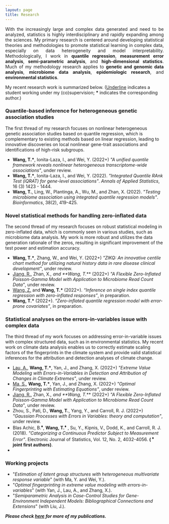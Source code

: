 ```yaml
---
layout: page
title: Research
---
```

<p align="justify">
With the increasingly large and complex data generated and need to be analyzed, statistics is highly interdisciplinary and rapidly expanding among the sciences. My primary research is centered around developing statistical theories and methodologies to promote statistical learning in complex data, especially on data heterogeneity and model interpretability. Methodologically, I work in <b>quantile regression</b>, <b>measurement error analysis</b>, <b>semi-parametric analysis</b>, and <b>high-dimensional statistics</b>. Much of my methodology research applies to <b>genetic and genomic data analysis</b>, <b>microbiome data analysis</b>, <b>epidemiologic research</b>, and <b>environmental statistics</b>. 
</p> 

My recent research work is summarized below. (<ins>Underline</ins> indicates a student working under my (co)supervision; <b>*</b> indicates the corresponding author.)
  

### Quantile-based inference for heterogeneous genetic association studies

The first thread of my research focuses on nonlinear heterogeneous genetic association studies based on quantile regression, which is complementary to existing methods based on linear regression, leading to innovative discoveries on local nonlinear gene-trait associations and identifications of high-risk subgroups.

- **Wang, T.<b>*</b>**, Ionita-Laza, I., and Wei, Y. (2022+) _"A unified quantile framework reveals nonlinear heterogeneous transcriptome-wide associations"_, under review.
- **Wang, T.<b>*</b>**, Ionita-Laza, I., and Wei, Y. (2022). _"Integrated Quantile RAnk Test (iQRAT) for gene-level associations"_. _Annals of Applied Statistics_, 16 (3) 1423 - 1444.
- **Wang, T.**, Ling, W., Plantinga, A., Wu, M., and Zhan, X. (2022). _"Testing microbiome association using integrated quantile regression models"_. _Bioinformatics_, 38(2), 419-425. 

### Novel statistical methods for handling zero-inflated data

The second thread of my research focuses on robust statistical modeling in zero-inflated data, which is commonly seen in various studies, such as microbiome data analysis. My work is more robust and utilizes the data generation rationale of the zeros, resulting in significant improvement of the test power and estimation accuracy. 

- **Wang, T.<b>*</b>**, Zhang, W., and Wei, Y. (2022+) _"ZIKQ: An innovative centile chart method for utilizing natural history data in rare disease clinical development"_, under review.
- <ins>Jiang, R.</ins>, Zhan, X.*, and **Wang, T.<b>*</b>** (2022+) _"A Flexible Zero-Inflated Poisson-Gamma Model with Application to Microbiome Read Count Data"_, under review.
- <ins>Wang, Z.</ins> and **Wang, T.<b>*</b>** (2022+). _“Inference on single index quantile regression with zero-inflated responses”_, in preparation.
- **Wang, T.<b>*</b>** (2022+). _“Zero-inflated quantile regression model with error-prone covariates”_, in preparation.


### Statistical analyses on the errors-in-variables issue with complex data

The third thread of my work focuses on addressing error-in-variable issues with complex structured data, such as in environmental statistics. My recent work on climate data analysis enables us to correctly estimate scaling factors of the fingerprints in the climate system and provide valid statistical inferences for the attribution and detection analyses of climate change.

- <ins>Lau, A.</ins>, **Wang, T.<b>*</b>**, Yan, J., and Zhang, X. (2022+) _"Extreme Value Modeling with Errors-in-Variables in Detection and Attribution of Changes in Climate Extremes"_, under review.
- <ins>Ma, S.</ins>, **Wang, T.<b>*</b>**, Yan, J., and Zhang, X. (2022+) _"Optimal Fingerprinting with Estimating Equations"_, under review.
- <ins>Jiang, R.</ins>, Zhan, X.*, and **Wang, T.<b>*</b>** (2022+) _"A Flexible Zero-Inflated Poisson-Gamma Model with Application to Microbiome Read Count Data"_, under review.
- Zhou, S., Pati, D., **Wang, T.**, Yang, Y., and Carroll, R. J. (2022+) _"Gaussian Processes with Errors in Variables: theory and computation"_, under review.
- Blas Achic, B.<sup><span>&#9830;</span></sup>, **Wang, T.<sup><span>&#9830;</span></sup>** , Su, Y., Kipnis, V., Dodd, K., and Carroll, R. J. (2018). _"Categorizing a Continuous Predictor Subject to Measurement Error"_. Electronic Journal of Statistics, Vol. 12, No. 2, 4032-4056. **( <sup><span>&#9830;</span></sup> joint first authors)**. 
- 

### Working projects

- "_Estimation of latent group structures with heterogeneous multivariate response variable_" (with Ma, Y. and Wei, Y.).
- "_Optimal fingerprinting in extreme value modeling with errors-in-variables_" (with Yan, J., Lau, A., and Zhang, X.).
- "_Semiparametric Analysis in Case-Control Studies for Gene-Environment Independent Models: Bibliographical Connections and Extensions_" (with Liu, J.).

_**Please check [here](https://tianyingw.github.io/publications/) for more of my publications.**_

